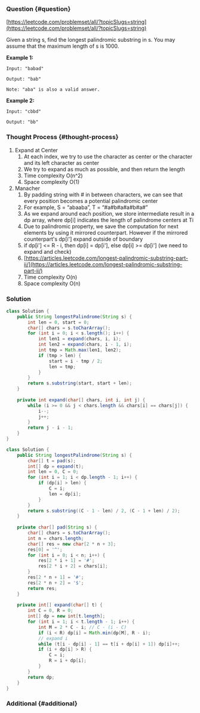 ### Question {#question}

[https://leetcode.com/problemset/all/?topicSlugs=string](https://leetcode.com/problemset/all/?topicSlugs=string)

Given a string s, find the longest palindromic substring in s. You may assume that the maximum length of s is 1000.

**Example 1:**

```
Input: "babad"

Output: "bab"

Note: "aba" is also a valid answer.
```

**Example 2:**

```
Input: "cbbd"

Output: "bb"
```

### Thought Process {#thought-process}

1. Expand at Center
   1. At each index, we try to use the character as center or the character and its left character as center
   2. We try to expand as much as possible, and then return the length
   3. Time complexity O\(n^2\)
   4. Space complexity O\(1\)
2. Manacher
   1. By padding string with \# in between characters, we can see that every position becomes a potential palindromic center
   2. For example, S = “abaaba”, T = “\#a\#b\#a\#a\#b\#a\#”
   3. As we expand around each position, we store intermediate result in a dp array, where dp\[i\] indicates the length of palindrome centers at Ti
   4. Due to palindromic property, we save the computation for next elements by using it mirrored counterpart. However if the mirrored counterpart's dp\[i'\] expand outside of boundary
   5. if dp\[i'\] &lt;= R - i, then dp\[i\] = dp\[i'\], else dp\[i\] &gt;= dp\[i'\] \(we need to expand and check\)
   6. [https://articles.leetcode.com/longest-palindromic-substring-part-ii/](https://articles.leetcode.com/longest-palindromic-substring-part-ii/)
   7. Time complexity O\(n\)
   8. Space complexity O\(n\)

### Solution

```java
class Solution {
    public String longestPalindrome(String s) {
        int len = 0, start = 0;
        char[] chars = s.toCharArray();
        for (int i = 0; i < s.length(); i++) {
            int len1 = expand(chars, i, i);
            int len2 = expand(chars, i - 1, i);
            int tmp = Math.max(len1, len2);
            if (tmp > len) {
                start = i - tmp / 2;
                len = tmp;
            }
        }
        return s.substring(start, start + len);
    }
    
    private int expand(char[] chars, int i, int j) {
        while (i >= 0 && j < chars.length && chars[i] == chars[j]) {
            i--;
            j++;
        }
        return j - i - 1;
    }
}
```

```java
class Solution {
    public String longestPalindrome(String s) {
		char[] t = pad(s);
        int[] dp = expand(t);
        int len = 0, C = 0;
        for (int i = 1; i < dp.length - 1; i++) {
            if (dp[i] > len) {
                C = i;
                len = dp[i];
            }
        }
        return s.substring((C - 1 - len) / 2, (C - 1 + len) / 2);
    }
    
    private char[] pad(String s) {
        char[] chars = s.toCharArray();
        int n = chars.length;
        char[] res = new char[2 * n + 3];
        res[0] = '^';
        for (int i = 0; i < n; i++) {
            res[2 * i + 1] = '#';
            res[2 * i + 2] = chars[i];
        }
        res[2 * n + 1] = '#';
        res[2 * n + 2] = '$';
        return res;
    }
    
    private int[] expand(char[] t) {
        int C = 0, R = 0;
        int[] dp = new int[t.length];
        for (int i = 1; i < t.length - 1; i++) {
            int M = 2 * C - i; // C - (i - C)
            if (i < R) dp[i] = Math.min(dp[M], R - i);
            // expand i
            while (t[i - dp[i] - 1] == t[i + dp[i] + 1]) dp[i]++;
            if (i + dp[i] > R) {
                C = i;
                R = i + dp[i];
            }
        }
        return dp;
    }
}
```

### Additional {#additional}



